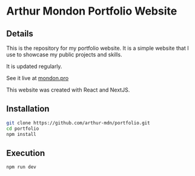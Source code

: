 # Arthur Mondon Portfolio Website

## Details

This is the repository for my portfolio website. It is a simple website that I use to showcase my public projects and
skills.

It is updated regularly.

See it live at [mondon.pro](https://mondon.pro)

This website was created with React and NextJS.

## Installation

```bash
git clone https://github.com/arthur-mdn/portfolio.git
cd portfolio
npm install
```

## Execution

```bash
npm run dev
```
